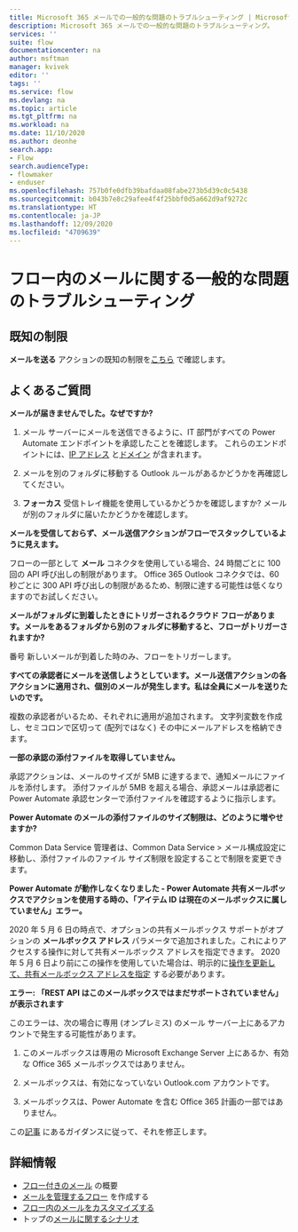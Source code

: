 ```yaml
---
title: Microsoft 365 メールでの一般的な問題のトラブルシューティング | Microsoft Docs
description: Microsoft 365 メールでの一般的な問題のトラブルシューティング。
services: ''
suite: flow
documentationcenter: na
author: msftman
manager: kvivek
editor: ''
tags: ''
ms.service: flow
ms.devlang: na
ms.topic: article
ms.tgt_pltfrm: na
ms.workload: na
ms.date: 11/10/2020
ms.author: deonhe
search.app:
- Flow
search.audienceType:
- flowmaker
- enduser
ms.openlocfilehash: 757b0fe0dfb39bafdaa08fabe273b5d39c0c5438
ms.sourcegitcommit: b043b7e8c29afee4f4f25bbf0d5a662d9af9272c
ms.translationtype: HT
ms.contentlocale: ja-JP
ms.lasthandoff: 12/09/2020
ms.locfileid: "4709639"
---
```

# <a name="troubleshoot-common-issues-with-email-in-flows"></a>フロー内のメールに関する一般的な問題のトラブルシューティング


## <a name="known-limitations"></a>既知の制限

**メールを送る** アクションの既知の制限を[こちら](https://docs.microsoft.com/connectors/office365/#known-issues-and-limitations) で確認します。

## <a name="frequently-asked-questions"></a>よくあるご質問

**メールが届きませんでした。なぜですか?**

1.  メール サーバーにメールを送信できるように、IT 部門がすべての Power Automate エンドポイントを承認したことを確認します。 これらのエンドポイントには、[IP アドレス](https://docs.microsoft.com/powerapps/maker/canvas-apps/limits-and-config\#ip-addresses) と[ドメイン](https://support.microsoft.com/help/4557620/client-request-aborted-or-failed-to-fetch-error-in-power-automate) が含まれます。

1. メールを別のフォルダに移動する Outlook ルールがあるかどうかを再確認してください。

1. **フォーカス** 受信トレイ機能を使用しているかどうかを確認しますか? メールが別のフォルダに届いたかどうかを確認します。

**メールを受信しておらず、メール送信アクションがフローでスタックしているように見えます。**

フローの一部として **メール** コネクタを使用している場合、24 時間ごとに 100 回の API 呼び出しの制限があります。 Office 365 Outlook コネクタでは、60 秒ごとに 300 API 呼び出しの制限があるため、制限に達する可能性は低くなりますのでお試しください。

**メールがフォルダに到着したときにトリガーされるクラウド フローがあります。メールをあるフォルダから別のフォルダに移動すると、フローがトリガーされますか?**

番号 新しいメールが到着した時のみ、フローをトリガーします。

**すべての承認者にメールを送信しようとしています。メール送信アクションの各アクションに適用され、個別のメールが発生します。私は全員にメールを送りたいのです。**

複数の承認者がいるため、それぞれに適用が追加されます。 文字列変数を作成し、セミコロンで区切って (配列ではなく) その中にメールアドレスを格納できます。

**一部の承認の添付ファイルを取得していません。**

承認アクションは、メールのサイズが 5MB に達するまで、通知メールにファイルを添付します。 添付ファイルが 5MB を超える場合、承認メールは承認者に Power Automate 承認センターで添付ファイルを確認するように指示します。

**Power Automate のメールの添付ファイルのサイズ制限は、どのように増やせますか?**

 Common Data Service 管理者は、Common Data Service > メール構成設定に移動し、添付ファイルのファイル サイズ制限を設定することで制限を変更できます。


**Power Automate が動作しなくなりました - Power Automate 共有メールボックスでアクションを使用する時の、「アイテム ID は現在のメールボックスに属していません」エラー。**

2020 年 5 月 6 日の時点で、オプションの共有メールボックス サポートがオプションの **メールボックス アドレス** パラメータで追加されました。これによりアクセスする操作に対して共有メールボックス アドレスを指定できます。 2020 年 5 月 6 日より前にこの操作を使用していた場合は、明示的に[操作を更新して、共有メールボックス アドレスを指定](https://docs.microsoft.com/connectors/office365/#shared-mailbox-support) する必要があります。

**エラー: 「REST API はこのメールボックスではまだサポートされていません」が表示されます**

このエラーは、次の場合に専用 (オンプレミス) のメール サーバー上にあるアカウントで発生する可能性があります。

1. このメールボックスは専用の Microsoft Exchange Server 上にあるか、有効な Office 365 メールボックスではありません。

1. メールボックスは、有効になっていない Outlook.com アカウントです。

1.  メールボックスは、Power Automate を含む Office 365 計画の一部ではありません。

この[記事](https://support.microsoft.com/help/4462988/rest-api-is-not-yet-supported-for-this-mailbox-error) にあるガイダンスに従って、それを修正します。



## <a name="more-information"></a>詳細情報

- [フロー付きのメール](email-overview.md) の概要
- [メールを管理するフロー](create-email-flows.md) を作成する
- [フロー内のメールをカスタマイズする](email-customization.md)
- トップの[メールに関するシナリオ](email-top-scenarios.md)


